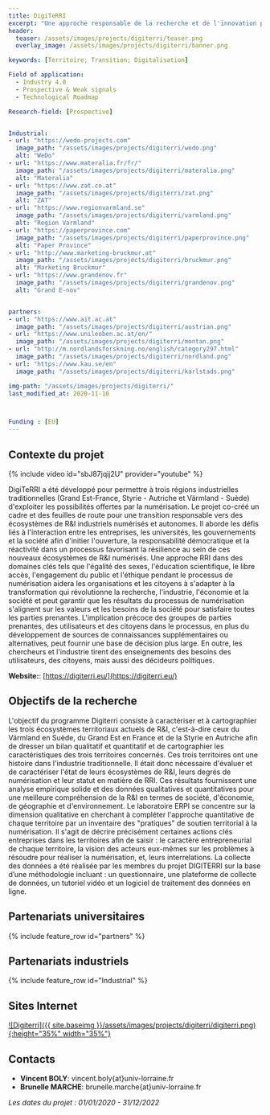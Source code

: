 ```yaml
---
title: DigiTeRRI
excerpt: "Une approche responsable de la recherche et de l'innovation pour transformer les régions industrielles traditionnelles en territoires industriels numérisés"
header:
  teaser: /assets/images/projects/digiterri/teaser.png
  overlay_image: /assets/images/projects/digiterri/banner.png

keywords: [Territoire; Transition; Digitalisation]

Field of application:
  - Industry 4.0
  - Prospective & Weak signals
  - Technological Roadmap

Research-field: [Prospective]


Industrial:
- url: "https://wedo-projects.com"
  image_path: "/assets/images/projects/digiterri/wedo.png"
  alt: "WeDo"
- url: "https://www.materalia.fr/fr/"
  image_path: "/assets/images/projects/digiterri/materalia.png"
  alt: "Materalia"
- url: "https://www.zat.co.at"
  image_path: "/assets/images/projects/digiterri/zat.png"
  alt: "ZAT"
- url: "https://www.regionvarmland.se"
  image_path: "/assets/images/projects/digiterri/varmland.png"
  alt: "Region Varmland"
- url: "https://paperprovince.com"
  image_path: "/assets/images/projects/digiterri/paperprovince.png"
  alt: "Paper Province"
- url: "http://www.marketing-bruckmur.at"
  image_path: "/assets/images/projects/digiterri/bruckmur.png"
  alt: "Marketing Bruckmur"
- url: "https://www.grandenov.fr"
  image_path: "/assets/images/projects/digiterri/grandenov.png"
  alt: "Grand E-nov"


partners:
- url: "https://www.ait.ac.at"
  image_path: "/assets/images/projects/digiterri/austrian.png"
- url: "https://www.unileoben.ac.at/en/"
  image_path: "/assets/images/projects/digiterri/montan.png"
- url: "http://m.nordlandsforskning.no/english/category297.html"
  image_path: "/assets/images/projects/digiterri/nordland.png"
- url: "https://www.kau.se/en"
  image_path: "/assets/images/projects/digiterri/karlstads.png"

img-path: "/assets/images/projects/digiterri/"  
last_modified_at: 2020-11-10  



Funding : [EU]
---
```


## Contexte du projet

{% include video id="sbJ87jqij2U" provider="youtube" %}

DigiTeRRI a été développé pour permettre à trois régions industrielles traditionnelles (Grand Est-France, Styrie - Autriche et Värmland - Suède) d'exploiter les possibilités offertes par la numérisation.  Le projet co-créé un cadre et des feuilles de route pour une transition responsable vers des écosystèmes de R&I industriels numérisés et autonomes. Il aborde les défis liés à l'interaction entre les entreprises, les universités, les gouvernements et la société afin d'initier l'ouverture, la responsabilité démocratique et la réactivité dans un processus favorisant la résilience au sein de ces nouveaux écosystèmes de R&I numérisés. Une approche RRI dans des domaines clés tels que l'égalité des sexes, l'éducation scientifique, le libre accès, l'engagement du public et l'éthique pendant le processus de numérisation aidera les organisations et les citoyens à s'adapter à la transformation qui révolutionne la recherche, l'industrie, l'économie et la société et peut garantir que les résultats du processus de numérisation s'alignent sur les valeurs et les besoins de la société pour satisfaire toutes les parties prenantes. L'implication précoce des groupes de parties prenantes, des utilisateurs et des citoyens dans le processus, en plus du développement de sources de connaissances supplémentaires ou alternatives, peut fournir une base de décision plus large. En outre, les chercheurs et l'industrie tirent des enseignements des besoins des utilisateurs, des citoyens, mais aussi des décideurs politiques.

**Website:**:  [https://digiterri.eu/](https://digiterri.eu/)


## Objectifs de la recherche

L'objectif du programme Digiterri consiste à caractériser et à cartographier les trois écosystèmes territoriaux actuels de R&I, c'est-à-dire ceux du Värmland en Suède, du Grand Est en France et de la Styrie en Autriche afin de dresser un bilan qualitatif et quantitatif et de cartographier les caractéristiques des trois territoires concernés. Ces trois territoires ont une histoire dans l'industrie traditionnelle. Il était donc nécessaire d'évaluer et de caractériser l'état de leurs écosystèmes de R&I, leurs degrés de numérisation et leur statut en matière de RRI. Ces résultats fournissent une analyse empirique solide et des données qualitatives et quantitatives pour une meilleure compréhension de la R&I en termes de société, d'économie, de géographie et d'environnement. Le laboratoire ERPI se concentre sur la dimension qualitative en cherchant à compléter l'approche quantitative de chaque territoire par un inventaire des "pratiques" de soutien territorial à la numérisation. Il s'agit de décrire précisément certaines actions clés entreprises dans les territoires afin de saisir : le caractère entrepreneurial de chaque territoire, la vision des acteurs eux-mêmes sur les problèmes à résoudre pour réaliser la numérisation, et, leurs interrelations. La collecte des données a été réalisée par les membres du projet DIGITERRI sur la base d’une méthodologie incluant : un questionnaire, une plateforme de collecte de données, un tutoriel vidéo et un logiciel de traitement des données en ligne.


## Partenariats universitaires

{% include feature_row id="partners" %}


## Partenariats industriels

{% include feature_row id="Industrial" %}



## Sites Internet

<a href="https://digiterri.eu">![Digiterri]({{ site.baseimg }}/assets/images/projects/digiterri/digiterri.png){:height="35%" width="35%"}</a>



## Contacts
* **Vincent BOLY**: vincent.boly{at}univ-lorraine.fr
* **Brunelle MARCHE**: brunelle.marche{at}univ-lorraine.fr




 *Les dates du projet : 01/01/2020 - 31/12/2022*
